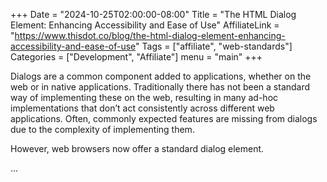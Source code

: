 +++
Date = "2024-10-25T02:00:00-08:00"
Title = "The HTML Dialog Element: Enhancing Accessibility and Ease of Use"
AffiliateLink = "https://www.thisdot.co/blog/the-html-dialog-element-enhancing-accessibility-and-ease-of-use"
Tags = ["affiliate", "web-standards"]
Categories = ["Development", "Affiliate"]
menu = "main"
+++

Dialogs are a common component added to applications, whether on the web or in
native applications. Traditionally there has not been a standard way of
implementing these on the web, resulting in many ad-hoc implementations that
don’t act consistently across different web applications. Often, commonly
expected features are missing from dialogs due to the complexity of
implementing them.

However, web browsers now offer a standard dialog element.

<!--more-->

...
